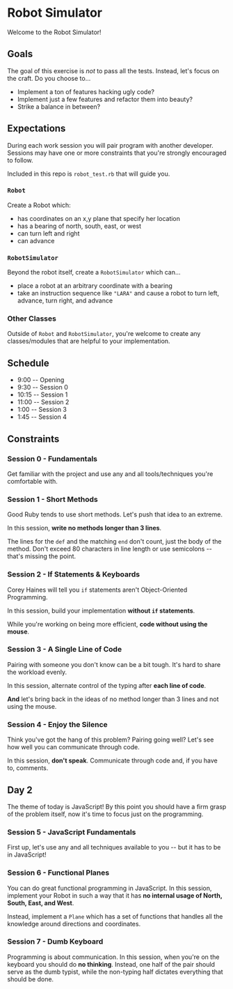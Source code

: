 # Robot Simulator

Welcome to the Robot Simulator!

## Goals

The goal of this exercise is *not* to pass all the tests. Instead, let's focus on the craft. Do you choose to...

* Implement a ton of features hacking ugly code?
* Implement just a few features and refactor them into beauty?
* Strike a balance in between?

## Expectations

During each work session you will pair program with another developer. Sessions may have one or more constraints that you're strongly encouraged to follow.

Included in this repo is `robot_test.rb` that will guide you.

### `Robot`

Create a Robot which:

* has coordinates on an x,y plane that specify her location
* has a bearing of north, south, east, or west
* can turn left and right
* can advance

### `RobotSimulator`

Beyond the robot itself, create a `RobotSimulator` which can...

* place a robot at an arbitrary coordinate with a bearing
* take an instruction sequence like `"LARA"` and cause a robot to turn left, advance, turn right, and advance

### Other Classes

Outside of `Robot` and `RobotSimulator`, you're welcome to create any classes/modules that are helpful to your implementation.

## Schedule

* 9:00 -- Opening
* 9:30 -- Session 0
* 10:15 -- Session 1
* 11:00 -- Session 2
* 1:00 -- Session 3
* 1:45 -- Session 4

## Constraints

### Session 0 - Fundamentals

Get familiar with the project and use any and all tools/techniques you're comfortable with.

### Session 1 - Short Methods

Good Ruby tends to use short methods. Let's push that idea to an extreme.

In this session, **write no methods longer than 3 lines**.

The lines for the `def` and the matching `end` don't count, just the body of the method. Don't exceed 80 characters in line length or use semicolons -- that's missing the point.

### Session 2 - If Statements & Keyboards

Corey Haines will tell you `if` statements aren't Object-Oriented Programming.

In this session, build your implementation **without `if` statements**.

While you're working on being more efficient, **code without using the mouse**.

### Session 3 - A Single Line of Code

Pairing with someone you don't know can be a bit tough. It's hard to share the workload evenly.

In this session, alternate control of the typing after **each line of code**.

**And** let's bring back in the ideas of no method longer than 3 lines and not using the mouse.

### Session 4 - Enjoy the Silence

Think you've got the hang of this problem? Pairing going well? Let's see how well you can communicate through code.

In this session, **don't speak**. Communicate through code and, if you have to, comments.

## Day 2

The theme of today is JavaScript! By this point you should have a firm grasp of the problem itself, now it's time to focus just on the programming.

### Session 5 - JavaScript Fundamentals

First up, let's use any and all techniques available to you -- but it has to be in JavaScript!

### Session 6 - Functional Planes

You can do great functional programming in JavaScript. In this session, implement your Robot in such a way that it has **no internal usage of North, South, East, and West**.

Instead, implement a `Plane` which has a set of functions that handles all the knowledge around directions and coordinates.

### Session 7 - Dumb Keyboard

Programming is about communication. In this session, when you're on the keyboard you should do **no thinking**. Instead, one half of the pair should serve as the dumb typist, while the non-typing half dictates everything that should be done.
